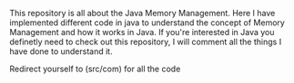 This repository is all about the Java Memory Management. Here I have implemented different code in java to understand the concept of Memory Management and how it works in Java.
If you're interested in Java you definetly need to check out this repository, I will comment all the things I have done to understand it.

Redirect yourself to (src/com) for all the code
